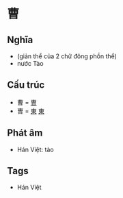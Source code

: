# 曹

## Nghĩa

* (giản thể của 2 chữ đông phồn thể)
* nước Tào

## Cấu trúc
* 曹 = [曺](曺.md)
* 曺 = [東](東.md) [東](東.md)

## Phát âm

* Hán Việt: tào

## Tags
* Hán Việt

<script>window.HANZI_FIELD='曹';</script>
